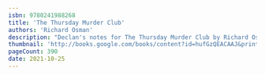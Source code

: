 ```yaml
---
isbn: 9780241988268
title: 'The Thursday Murder Club'
authors: 'Richard Osman'
description: "Declan's notes for The Thursday Murder Club by Richard Osman."
thumbnail: 'http://books.google.com/books/content?id=hufGzQEACAAJ&printsec=frontcover&img=1&zoom=5&source=gbs_api'
pageCount: 390
date: 2021-10-25
---
```

